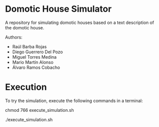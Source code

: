 # Domotic House Simulator
A repository for simulating domotic houses based on a text description of the domotic house.

Authors:

- Raúl Barba Rojas
- Diego Guerrero Del Pozo
- Miguel Torres Medina
- Mario Martín Alonso
- Álvaro Ramos Cobacho


# Execution
To try the simulation, execute the following commands in a terminal:

chmod 766 execute_simulation.sh

./execute_simulation.sh
